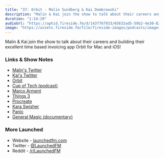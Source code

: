 ```yaml
---
title: "37: Orbit - Malin Sundberg & Kai Dombrowski"
description: "Malin & Kai join the show to talk about their careers and building their excellent time based invoicing app Orbit for Mac and iOS!"
duration: "1:24:20"
audioUrl: "https://aphid.fireside.fm/d/1437767933/65632ad5-59b2-4e30-82d1-13845dce07dd/e5407d54-8af7-4f9b-bc34-ea5ec29c8f60.mp3"
image: "https://assets.fireside.fm/file/fireside-images/podcasts/images/6/65632ad5-59b2-4e30-82d1-13845dce07dd/episodes/e/e5407d54-8af7-4f9b-bc34-ea5ec29c8f60/cover.jpg?v=1"
---
```


<p>Malin &amp; Kai join the show to talk about their careers and building their excellent time based invoicing app Orbit for Mac and iOS!</p>

<h3>Links &amp; Show Notes</h3>

<ul>
<li><a href="https://twitter.com/malinsundberg" rel="nofollow">Malin&#39;s Twitter</a></li>
<li><a href="https://twitter.com/airkai" rel="nofollow">Kai&#39;s Twitter</a></li>
<li><a href="https://timeinorbit.com" rel="nofollow">Orbit</a></li>
<li><a href="http://cupof.tech" rel="nofollow">Cup of Tech (podcast)</a></li>
<li><a href="https://twitter.com/marcoarment" rel="nofollow">Marco Arment</a></li>
<li><a href="https://culturedcode.com/things/" rel="nofollow">Things 3</a></li>
<li><a href="https://procreate.art" rel="nofollow">Procreate</a></li>
<li><a href="https://twitter.com/karaswisher" rel="nofollow">Kara Swisher</a></li>
<li><a href="https://panic.com" rel="nofollow">Panic</a></li>
<li><a href="https://www.generalmagicthemovie.com" rel="nofollow">General Magic (documentary)</a></li>
</ul>

<h3>More Launched</h3>

<ul>
<li>Website - <a href="https://launchedfm.com" rel="nofollow">launchedfm.com</a></li>
<li>Twitter - <a href="https://twitter.com/launchedfm" rel="nofollow">@LaunchedFM</a></li>
<li>Reddit - <a href="https://www.reddit.com/r/LaunchedFM/" rel="nofollow">/r/LaunchedFM</a></li>
</ul>
